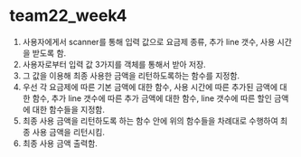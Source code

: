 # team22_week4
1. 사용자에게서 scanner를 통해 입력 값으로 요금제 종류, 추가 line 갯수, 사용 시간을 받도록 함.
2. 사용자로부터 입력 값 3가지를 객체를 통해서 받아 저장.
3. 그 값을 이용해 최종 사용한 금액을 리턴하도록하는 함수를 지정함.
4. 우선 각 요금제에 따른 기본 금액에 대한 함수, 사용 시간에 따른 추가된 금액에 대한 함수, 추가 line 갯수에 따른 추가 금액에 대한 함수,
   line 갯수에 따른 할인 금액에 대한 함수들을 지정함.
5. 최종 사용 금액을 리턴하도록 하는 함수 안에 위의 함수들을 차례대로 수행하여 최종 사용 금액을 리턴시킴.
6. 최종 사용 금액 출력함.
